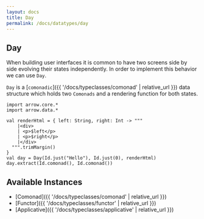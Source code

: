 ```yaml
---
layout: docs
title: Day
permalink: /docs/datatypes/day
---
```


## Day

When building user interfaces it is common to have two screens side by side evolving their states independently. In order to implement this behavior we can use `Day`.

`Day` is a [`comonadic`]({{ '/docs/typeclasses/comonad' | relative_url }}) data structure which holds two `Comonads` and a rendering function for both states.

```kotlin:ank
import arrow.core.*
import arrow.data.*

val renderHtml = { left: String, right: Int -> """     
    |<div>                                             
    | <p>$left</p>                                     
    | <p>$right</p>                                    
    |</div>                                            
  """.trimMargin()                                     
}                                                      
val day = Day(Id.just("Hello"), Id.just(0), renderHtml)
day.extract(Id.comonad(), Id.comonad())
```

## Available Instances

* [Comonad]({{ '/docs/typeclasses/comonad' | relative_url }})
* [Functor]({{ '/docs/typeclasses/functor' | relative_url }})
* [Applicative]({{ '/docs/typeclasses/applicative' | relative_url }})

